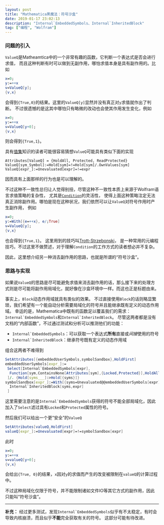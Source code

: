 ```yaml
---
layout: post
title: "Mathematica黑魔法：符号沙盒"
date: 2019-01-17 23:02:13
description: "Internal`EmbeddedSymbols、Internal`InheritedBlock"
tag: ["编程", "Wolfram"]
---
```


### 问题的引入

`ValueQ`是Matheamtica中的一个非常有趣的函数，它判断一个表达式是否会进行求值，
而且这种判断有时可以做到无副作用，哪怕求值本身是具有副作用的。比如

```mathematica
x=0;
y:=++x
v=ValueQ[y];
{v,x}
```

会得到`{True,0}`的结果。这里的`ValueQ[y]`显然并没有真正对`y`求值就作出了判断。
不过很遗憾的是这其中哪怕只有略微的改动也会使其作用发生变化，例如

```mathematica
x=0;
y:=++x
v=ValueQ[y+0];
{v,x}
```

则会得到`{True,1}`。

具有[值集](http://reference.wolfram.com/language/tutorial/ManipulatingValueLists.html)知识的读者可能很容易猜想`ValueQ`可能具有类似下面的实现

```matheamtica
Attributes[ValueQ] = {HoldAll, Protected, ReadProtected}
ValueQ[sym_Symbol]:=Hold[sym]=!=Hold[sym]/.OwnValues[sym]
ValueQ[expr_]:=Unevaluated[expr]=!=expr
```

因而具有上面那样的行为也是可以理解的。

不过这种不一致性总归让人觉得别扭，尽管这种不一致性本质上来源于Wolfram语言求值策略的复杂性，
尤其是[`Condition`](http://reference.wolfram.com/language/ref/Condition.html)的灵活性，
使得上面这种策略注定无法真正消除副作用。哪怕是现在这种状况，我们依然可以让`ValueQ`对符号作用时产生副作用，
例如

```mathematica
x=0;
y:=With[{e=++x}, e/;True]
v=ValueQ[y];
{v,x}
```

也会得到`{True,1}`。
这里用到的技巧叫[Trott-Strzebonski](https://mathematica.stackexchange.com/questions/29317/replacement-inside-held-expression)，
是一种常用的元编程技巧，不过这里不做赘述，对于理解`Condition`的工作方式的读者想必并不复杂。

因此，这里想介绍另一种消去副作用的思路，也就是所谓的“符号沙盒”。

### 思路与实现

如果说`ValueQ`的思路是尽可能避免求值来消去副作用的话，那么接下来的处理方式则是尽可能将副作用局域化，就好像在沙盒环境中一样。而这也正是标题由来。

事实上，`Block`动态作用域就具有类似的效果。
不过直接使用`Block`的话则略显繁琐，我们希望有一个能自动分析需要局域化的符号并且能继承既有定义的动态作用域。
幸运的是，Mathematica中既有的函数足以覆盖我们的需求：``Internal`EmbeddedSymbols``和``Internal`InheritedBlock``。
尽管这两者都是没有文档的“内部函数”，不过通过测试和分析可以推测他们的功能：

* ``Internal`EmbeddedSymbols``：可以获取一个表达式**所有**直接或*间接*使用的符号
* ``Internal`InheritedBlock``：继承符号既有定义的动态作用域

组合这两者不难得到

```mathematica
SetAttributes[{embeddedUserSymbols,symbolSandbox},HoldFirst]
embeddedUserSymbols[expr_]:=
 Select[Internal`EmbeddedSymbols[expr],
  Function[sym,ContainsNone[Attributes[sym],{Locked,Protected}],HoldAll]
 ]/. {Hold[syms___]:>Hold[{syms}]}
symbolSandbox[expr_]:=With[{syms=Unevaluated@@embeddedUserSymbols[expr]},
  Internal`InheritedBlock[syms,expr]
 ]
```

这里需要注意的是``Internal`EmbeddedSymbols``获得的符号不能全部局域化，因此加入了`Select`滤过具有`Locked`和`Protected`属性的符号。

然后我们可以给出一个更“安全”的`ValueQ`

```mathematica
SetAttributes[valueQ,HoldFirst]
valueQ[expr_]:=Unevaluated[expr]=!=symbolSandbox[expr]
```

此时

```mathematica
x=0;
y:=++x
v=valueQ[y+0];
{v,x}
```

会给出`{True, 0}`的结果，`x`因对`y`的求值而产生的改变被限制在`valueQ`的计算过程中。

不过这种局域化仅限于符号，并不能限制诸如文件IO等其它方式的副作用，因此只能叫“符号沙盒”。

-----

**补充：**
经过更多测试，发现``Internal`EmbeddedSymbols``似乎有不太稳定，有时会导致内核崩溃，而且似乎**不能**完全获取有关的符号。
这部分可能有待改进。
